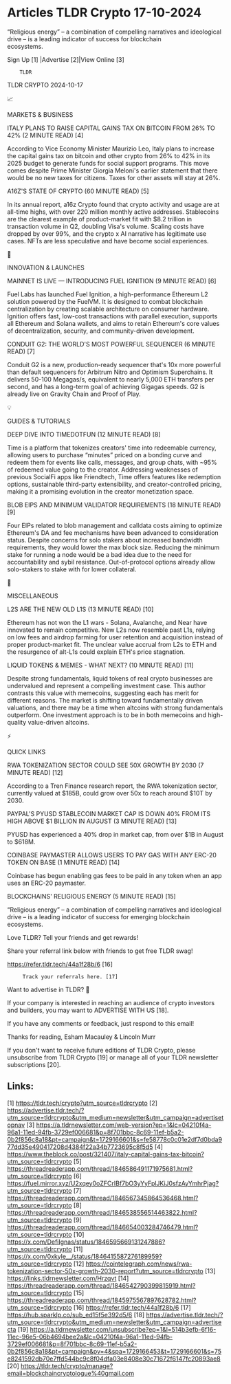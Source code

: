 # Articles TLDR Crypto 17-10-2024

“Religious energy” – a combination of compelling narratives and
ideological drive – is a leading indicator of success for blockchain
ecosystems. ‌ ‌ ‌ ‌ ‌ ‌ ‌ ‌ ‌ ‌ ‌ ‌ ‌ ‌ ‌ ‌ ‌ ‌ ‌ ‌ ‌ ‌ ‌ ‌ ‌ ‌  ‌ ‌ ‌ ‌ ‌ ‌ ‌ ‌ ‌ ‌ ‌ ‌ ‌ ‌ ‌ ‌ ‌ ‌ ‌ ‌ ‌ ‌ ‌ ‌ ‌ ‌ 


 Sign Up [1] |Advertise [2]|View Online [3] 

		TLDR 

TLDR CRYPTO 2024-10-17

📈 

MARKETS & BUSINESS

 ITALY PLANS TO RAISE CAPITAL GAINS TAX ON BITCOIN FROM 26% TO 42% (2
MINUTE READ) [4] 

 According to Vice Economy Minister Maurizio Leo, Italy plans to
increase the capital gains tax on bitcoin and other crypto from 26% to
42% in its 2025 budget to generate funds for social support programs.
This move comes despite Prime Minister Giorgia Meloni's earlier
statement that there would be no new taxes for citizens. Taxes for
other assets will stay at 26%. 

 A16Z'S STATE OF CRYPTO (60 MINUTE READ) [5] 

 In its annual report, a16z Crypto found that crypto activity and
usage are at all-time highs, with over 220 million monthly active
addresses. Stablecoins are the clearest example of product-market fit
with $8.2 trillion in transaction volume in Q2, doubling Visa's
volume. Scaling costs have dropped by over 99%, and the crypto x AI
narrative has legitimate use cases. NFTs are less speculative and have
become social experiences. 

🚀 

INNOVATION & LAUNCHES

 MAINNET IS LIVE — INTRODUCING FUEL IGNITION (9 MINUTE READ) [6] 

 Fuel Labs has launched Fuel Ignition, a high-performance Ethereum L2
solution powered by the FuelVM. It is designed to combat blockchain
centralization by creating scalable architecture on consumer hardware.
Ignition offers fast, low-cost transactions with parallel execution,
supports all Ethereum and Solana wallets, and aims to retain
Ethereum's core values of decentralization, security, and
community-driven development. 

 CONDUIT G2: THE WORLD'S MOST POWERFUL SEQUENCER (6 MINUTE READ) [7] 

 Conduit G2 is a new, production-ready sequencer that's 10x more
powerful than default sequencers for Arbitrum Nitro and Optimism
Superchains. It delivers 50-100 Megagas/s, equivalent to nearly 5,000
ETH transfers per second, and has a long-term goal of achieving
Gigagas speeds. G2 is already live on Gravity Chain and Proof of Play.


💡 

GUIDES & TUTORIALS

 DEEP DIVE INTO TIMEDOTFUN (12 MINUTE READ) [8] 

 Time is a platform that tokenizes creators' time into redeemable
currency, allowing users to purchase “minutes” priced on a bonding
curve and redeem them for events like calls, messages, and group
chats, with ~95% of redeemed value going to the creator. Addressing
weaknesses of previous SocialFi apps like Friendtech, Time offers
features like redemption options, sustainable third-party
extensibility, and creator-controlled pricing, making it a promising
evolution in the creator monetization space. 

 BLOB EIPS AND MINIMUM VALIDATOR REQUIREMENTS (18 MINUTE READ) [9] 

 Four EIPs related to blob management and calldata costs aiming to
optimize Ethereum's DA and fee mechanisms have been advanced to
consideration status. Despite concerns for solo stakers about
increased bandwidth requirements, they would lower the max block size.
Reducing the minimum stake for running a node would be a bad idea due
to the need for accountability and sybil resistance. Out-of-protocol
options already allow solo-stakers to stake with for lower collateral.


🦄 

MISCELLANEOUS

 L2S ARE THE NEW OLD L1S (13 MINUTE READ) [10] 

 Ethereum has not won the L1 wars - Solana, Avalanche, and Near have
innovated to remain competitive. New L2s now resemble past L1s,
relying on low fees and airdrop farming for user retention and
acquisition instead of proper product-market fit. The unclear value
accrual from L2s to ETH and the resurgence of alt-L1s could explain
ETH's price stagnation. 

 LIQUID TOKENS & MEMES - WHAT NEXT? (10 MINUTE READ) [11] 

 Despite strong fundamentals, liquid tokens of real crypto businesses
are undervalued and represent a compelling investment case. This
author contrasts this value with memecoins, suggesting each has merit
for different reasons. The market is shifting toward fundamentally
driven valuations, and there may be a time when altcoins with strong
fundamentals outperform. One investment approach is to be in both
memecoins and high-quality value-driven altcoins. 

⚡ 

QUICK LINKS

 RWA TOKENIZATION SECTOR COULD SEE 50X GROWTH BY 2030 (7 MINUTE READ)
[12] 

 According to a Tren Finance research report, the RWA tokenization
sector, currently valued at $185B, could grow over 50x to reach around
$10T by 2030. 

 PAYPAL'S PYUSD STABLECOIN MARKET CAP IS DOWN 40% FROM ITS HIGH ABOVE
$1 BILLION IN AUGUST (3 MINUTE READ) [13] 

 PYUSD has experienced a 40% drop in market cap, from over $1B in
August to $618M. 

 COINBASE PAYMASTER ALLOWS USERS TO PAY GAS WITH ANY ERC-20 TOKEN ON
BASE (1 MINUTE READ) [14] 

 Coinbase has begun enabling gas fees to be paid in any token when an
app uses an ERC-20 paymaster. 

 BLOCKCHAINS' RELIGIOUS ENERGY (5 MINUTE READ) [15] 

 “Religious energy” – a combination of compelling narratives and
ideological drive – is a leading indicator of success for emerging
blockchain ecosystems. 

Love TLDR? Tell your friends and get rewards!

 Share your referral link below with friends to get free TLDR swag! 

 https://refer.tldr.tech/44a1f28b/6 [16] 

		 Track your referrals here. [17] 

Want to advertise in TLDR? 📰

 If your company is interested in reaching an audience of crypto
investors and builders, you may want to ADVERTISE WITH US [18]. 

 If you have any comments or feedback, just respond to this email! 

Thanks for reading, 
Esham Macauley & Lincoln Murr 

If you don't want to receive future editions of TLDR Crypto, please
unsubscribe from TLDR Crypto [19] or manage all of your TLDR
newsletter subscriptions [20]. 

 

Links:
------
[1] https://tldr.tech/crypto?utm_source=tldrcrypto
[2] https://advertise.tldr.tech/?utm_source=tldrcrypto&utm_medium=newsletter&utm_campaign=advertisetopnav
[3] https://a.tldrnewsletter.com/web-version?ep=1&lc=04210f4a-96a1-11ed-94fb-3729ef006681&p=8f701bbc-8c69-11ef-b5a2-0b2f856c8a18&pt=campaign&t=1729166601&s=fe58778c0c01e2df7d0bda977dd35e490417208d4384f22a34b7723695c8f5d5
[4] https://www.theblock.co/post/321407/italy-capital-gains-tax-bitcoin?utm_source=tldrcrypto
[5] https://threadreaderapp.com/thread/1846586491171975681.html?utm_source=tldrcrypto
[6] https://fuel.mirror.xyz/U2xqey0oZFCrIBf7bO3yYyFplJKiJ0sfzAyYmhrPjag?utm_source=tldrcrypto
[7] https://threadreaderapp.com/thread/1846567345864536468.html?utm_source=tldrcrypto
[8] https://threadreaderapp.com/thread/1846538556514463822.html?utm_source=tldrcrypto
[9] https://threadreaderapp.com/thread/1846654003284746479.html?utm_source=tldrcrypto
[10] https://x.com/DefiIgnas/status/1846595669131247886?utm_source=tldrcrypto
[11] https://x.com/0xkyle__/status/1846415587276189959?utm_source=tldrcrypto
[12] https://cointelegraph.com/news/rwa-tokenization-sector-50x-growth-2030-report?utm_source=tldrcrypto
[13] https://links.tldrnewsletter.com/Hrzqvt
[14] https://threadreaderapp.com/thread/1846542790399815919.html?utm_source=tldrcrypto
[15] https://threadreaderapp.com/thread/1845975567897628782.html?utm_source=tldrcrypto
[16] https://refer.tldr.tech/44a1f28b/6
[17] https://hub.sparklp.co/sub_ed15f5e392d5/6
[18] https://advertise.tldr.tech/?utm_source=tldrcrypto&utm_medium=newsletter&utm_campaign=advertisecta
[19] https://a.tldrnewsletter.com/unsubscribe?ep=1&l=514b3efb-6f16-11ec-96e5-06b4694bee2a&lc=04210f4a-96a1-11ed-94fb-3729ef006681&p=8f701bbc-8c69-11ef-b5a2-0b2f856c8a18&pt=campaign&pv=4&spa=1729166453&t=1729166601&s=75e8241592db70e7ffd544bc9c8f04dfa03e8408e30c71672f6147fc20893ae8
[20] https://tldr.tech/crypto/manage?email=blockchaincryptologue%40gmail.com